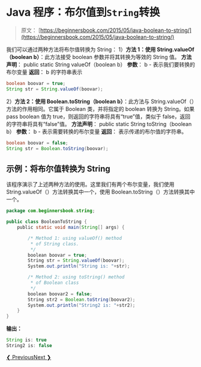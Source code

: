 # Java 程序：布尔值到`String`转换

> 原文： [https://beginnersbook.com/2015/05/java-boolean-to-string/](https://beginnersbook.com/2015/05/java-boolean-to-string/)

我们可以通过两种方法将布尔值转换为 String：
1）**方法 1：使用 String.valueOf（boolean b）**：此方法接受 boolean 参数并将其转换为等效的 String 值。
**方法声明**：
public static String valueOf（boolean b）
**参数**：
b - 表示我们要转换的布尔变量
**返回**：
b 的字符串表示

```java
boolean boovar = true;
String str = String.valueOf(boovar);
```

2）**方法 2：使用 Boolean.toString（boolean b）**：此方法与 String.valueOf（）方法的作用相同。它属于 Boolean 类，并将指定的 boolean 转换为 String。如果 pass boolean 值为 true，则返回的字符串将具有“true”值，类似于 false，返回的字符串将具有“false”值。
**方法声明**：
public static String toString（boolean b）
**参数**：
b - 表示需要转换的布尔变量
**返回**：
表示传递的布尔值的字符串。

```java
boolean boovar = false;
String str = Boolean.toString(boovar);
```

## 示例：将布尔值转换为 String

该程序演示了上述两种方法的使用。这里我们有两个布尔变量，我们使用 String.valueOf（）方法转换其中一个，使用 Boolean.toString（）方法转换其中一个。

```java
package com.beginnersbook.string;

public class BooleanToString {
    public static void main(String[] args) {

        /* Method 1: using valueOf() method
         * of String class.
         */
        boolean boovar = true;
        String str = String.valueOf(boovar);
        System.out.println("String is: "+str);

        /* Method 2: using toString() method 
         * of Boolean class
         */
        boolean boovar2 = false;
        String str2 = Boolean.toString(boovar2);
        System.out.println("String2 is: "+str2);
    }
}
```

**输出：**

```java
String is: true
String2 is: false
```

[❮ Previous](https://beginnersbook.com/2015/05/java-float-to-string/)[Next ❯](https://beginnersbook.com/2019/04/java-string-to-boolean-conversion/)